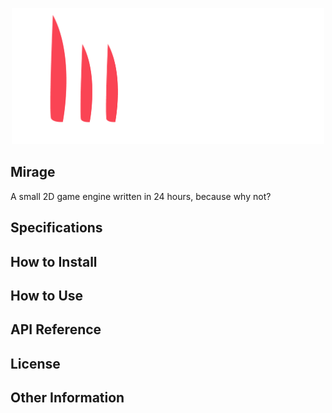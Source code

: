<p align="center">
  <a href="https://github.com/natecurtiss/mirage">
    <img src="Mirage.Resources/logo_wide_transparent.png" width="500" alt="Mirage Logo">
  </a>
</p>

## Mirage

A small 2D game engine written in 24 hours, because why not?

## Specifications

## How to Install

## How to Use

## API Reference

## License

## Other Information
